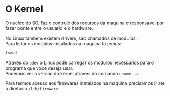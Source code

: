 # O Kernel
O nucleo do SO, faz o controle dos recursos da maquina e responsavel por fazer ponte entre o usuario e o hardware.  
   
No Linux tambem existem drivers, sao chamados de modulos.  
Para listar os modulos instalados na maquina fazemos:  
```sh
lsmod
```  
Atraves do `udev` o Linux pode carregar os modulos necessarios para o programa que voce deseja usar.  
Podemos ver a versao do kernel atraves do comando `uname -a`.  
  
Para termos acesso aos firmwares instalados na maquina precisamos ir ate o diretorio `/lib/firmware`.  
